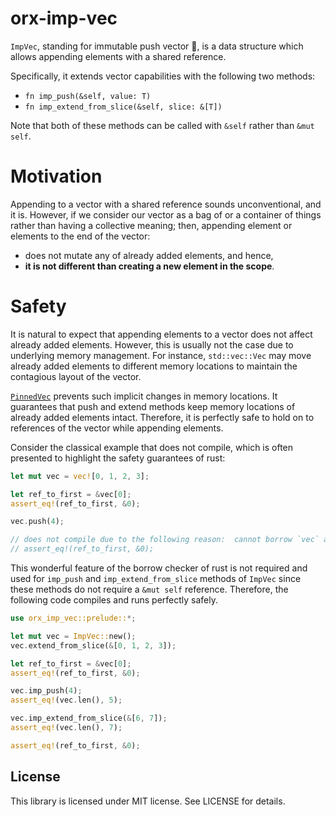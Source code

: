 # orx-imp-vec

`ImpVec`, standing for immutable push vector 👿, is a data structure which allows appending elements with a shared reference.

Specifically, it extends vector capabilities with the following two methods:
* `fn imp_push(&self, value: T)`
* `fn imp_extend_from_slice(&self, slice: &[T])`

Note that both of these methods can be called with `&self` rather than `&mut self`.

# Motivation

Appending to a vector with a shared reference sounds unconventional, and it is. However, if we consider our vector as a bag of or a container of things rather than having a collective meaning; then, appending element or elements to the end of the vector:
* does not mutate any of already added elements, and hence,
* **it is not different than creating a new element in the scope**.

# Safety

It is natural to expect that appending elements to a vector does not affect already added elements. However, this is usually not the case due to underlying memory management. For instance, `std::vec::Vec` may move already added elements to different memory locations to maintain the contagious layout of the vector. 

[`PinnedVec`](https://crates.io/crates/orx-pinned-vec) prevents such implicit changes in memory locations. It guarantees that push and extend methods keep memory locations of already added elements intact. Therefore, it is perfectly safe to hold on to references of the vector while appending elements.

Consider the classical example that does not compile, which is often presented to highlight the safety guarantees of rust:

```rust
let mut vec = vec![0, 1, 2, 3];

let ref_to_first = &vec[0];
assert_eq!(ref_to_first, &0);

vec.push(4);

// does not compile due to the following reason:  cannot borrow `vec` as mutable because it is also borrowed as immutable
// assert_eq!(ref_to_first, &0);
```

This wonderful feature of the borrow checker of rust is not required and used for `imp_push` and `imp_extend_from_slice` methods of `ImpVec` since these methods do not require a `&mut self` reference. Therefore, the following code compiles and runs perfectly safely.

```rust
use orx_imp_vec::prelude::*;

let mut vec = ImpVec::new();
vec.extend_from_slice(&[0, 1, 2, 3]);

let ref_to_first = &vec[0];
assert_eq!(ref_to_first, &0);

vec.imp_push(4);
assert_eq!(vec.len(), 5);

vec.imp_extend_from_slice(&[6, 7]);
assert_eq!(vec.len(), 7);

assert_eq!(ref_to_first, &0);
```

## License

This library is licensed under MIT license. See LICENSE for details.
